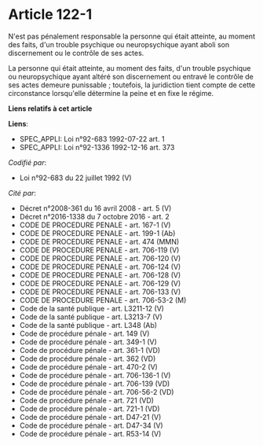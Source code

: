 # Article 122-1

N'est pas pénalement responsable la personne qui était atteinte, au moment des faits, d'un trouble psychique ou
neuropsychique ayant aboli son discernement ou le contrôle de ses actes.

La personne qui était atteinte, au moment des faits, d'un trouble psychique ou neuropsychique ayant altéré son discernement
ou entravé le contrôle de ses actes demeure punissable ; toutefois, la juridiction tient compte de cette circonstance
lorsqu'elle détermine la peine et en fixe le régime.

**Liens relatifs à cet article**

**Liens**:

  - SPEC_APPLI: Loi n°92-683 1992-07-22 art. 1
  - SPEC_APPLI: Loi n°92-1336 1992-12-16 art. 373

_Codifié par_:

  - Loi n°92-683 du 22 juillet 1992 (V)

_Cité par_:

  - Décret n°2008-361 du 16 avril 2008 - art. 5 (V)
  - Décret n°2016-1338 du 7 octobre 2016 - art. 2
  - CODE DE PROCEDURE PENALE - art. 167-1 (V)
  - CODE DE PROCEDURE PENALE - art. 199-1 (Ab)
  - CODE DE PROCEDURE PENALE - art. 474 (MMN)
  - CODE DE PROCEDURE PENALE - art. 706-119 (V)
  - CODE DE PROCEDURE PENALE - art. 706-120 (V)
  - CODE DE PROCEDURE PENALE - art. 706-124 (V)
  - CODE DE PROCEDURE PENALE - art. 706-128 (V)
  - CODE DE PROCEDURE PENALE - art. 706-129 (V)
  - CODE DE PROCEDURE PENALE - art. 706-133 (V)
  - CODE DE PROCEDURE PENALE - art. 706-53-2 (M)
  - Code de la santé publique - art. L3211-12 (V)
  - Code de la santé publique - art. L3213-7 (V)
  - Code de la santé publique - art. L348 (Ab)
  - Code de procédure pénale - art. 149 (V)
  - Code de procédure pénale - art. 349-1 (V)
  - Code de procédure pénale - art. 361-1 (VD)
  - Code de procédure pénale - art. 362 (VD)
  - Code de procédure pénale - art. 470-2 (V)
  - Code de procédure pénale - art. 706-136-1 (V)
  - Code de procédure pénale - art. 706-139 (VD)
  - Code de procédure pénale - art. 706-56-2 (VD)
  - Code de procédure pénale - art. 721 (VD)
  - Code de procédure pénale - art. 721-1 (VD)
  - Code de procédure pénale - art. D47-21 (V)
  - Code de procédure pénale - art. D47-34 (V)
  - Code de procédure pénale - art. R53-14 (V)
